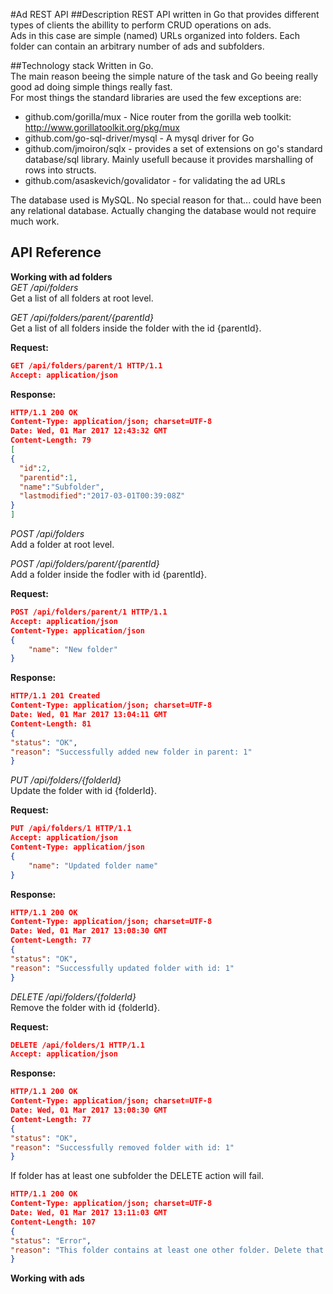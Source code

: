 #Ad REST API
##Description
REST API written in Go that provides different types of clients the abillity to perform CRUD operations on ads.  
Ads in this case are simple (named) URLs organized into folders. Each folder can contain an arbitrary number of ads and subfolders.

##Technology stack
Written in Go.  
The main reason beeing the simple nature of the task and Go beeing really good ad doing simple things really fast.  
For most things the standard libraries are used the few exceptions are:
* github.com/gorilla/mux - Nice router from the gorilla web toolkit: http://www.gorillatoolkit.org/pkg/mux 
* github.com/go-sql-driver/mysql - A mysql driver for Go
* github.com/jmoiron/sqlx - provides a set of extensions on go's standard database/sql library. Mainly usefull because it provides marshalling of rows into structs.
* github.com/asaskevich/govalidator - for validating the ad URLs

The database used is MySQL. No special reason for that... could have been any relational database. Actually changing the database would not require much work.

## API Reference
**Working with ad folders**  
*GET /api/folders*  
Get a list of all folders at root level.

*GET /api/folders/parent/{parentId}*  
Get a list of all folders inside the folder with the id {parentId}.

**Request:**
```JSON
GET /api/folders/parent/1 HTTP/1.1
Accept: application/json
```
**Response:**
```JSON
HTTP/1.1 200 OK
Content-Type: application/json; charset=UTF-8
Date: Wed, 01 Mar 2017 12:43:32 GMT
Content-Length: 79
[
{
  "id":2,
  "parentid":1,
  "name":"Subfolder",
  "lastmodified":"2017-03-01T00:39:08Z"
}
]
```

*POST /api/folders*  
Add a folder at root level.

*POST /api/folders/parent/{parentId}*  
Add a folder inside the fodler with id {parentId}.

**Request:**
```JSON
POST /api/folders/parent/1 HTTP/1.1
Accept: application/json
Content-Type: application/json
{
    "name": "New folder"
}
```

**Response:**
```JSON
HTTP/1.1 201 Created
Content-Type: application/json; charset=UTF-8
Date: Wed, 01 Mar 2017 13:04:11 GMT
Content-Length: 81
{
"status": "OK",
"reason": "Successfully added new folder in parent: 1"
}
```

*PUT /api/folders/{folderId}*  
Update the folder with id {folderId}.

**Request:**
```JSON
PUT /api/folders/1 HTTP/1.1
Accept: application/json
Content-Type: application/json
{
    "name": "Updated folder name"
}
```

**Response:**
```JSON
HTTP/1.1 200 OK
Content-Type: application/json; charset=UTF-8
Date: Wed, 01 Mar 2017 13:08:30 GMT
Content-Length: 77
{
"status": "OK",
"reason": "Successfully updated folder with id: 1"
}
```

*DELETE /api/folders/{folderId}*  
Remove the folder with id {folderId}.

**Request:**
```JSON
DELETE /api/folders/1 HTTP/1.1
Accept: application/json
```

**Response:**
```JSON
HTTP/1.1 200 OK
Content-Type: application/json; charset=UTF-8
Date: Wed, 01 Mar 2017 13:08:30 GMT
Content-Length: 77
{
"status": "OK",
"reason": "Successfully removed folder with id: 1"
}
```
If folder has at least one subfolder the DELETE action will fail.
```JSON
HTTP/1.1 200 OK
Content-Type: application/json; charset=UTF-8
Date: Wed, 01 Mar 2017 13:11:03 GMT
Content-Length: 107
{
"status": "Error",
"reason": "This folder contains at least one other folder. Delete that first."
}
```

**Working with ads**  
